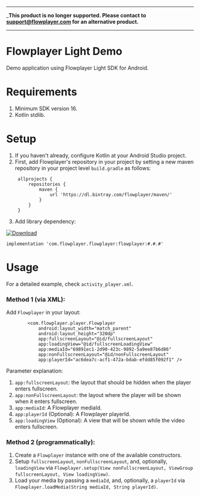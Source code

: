 ***
___This product is no longer supported. Please contact to support@flowplayer.com for an alternative product.__

***

# Flowplayer Light Demo
Demo application using Flowplayer Light SDK for Android.

# Requirements

1. Minimum SDK version 16.
2. Kotlin stdlib.

# Setup

1. If you haven't already, configure Kotlin at your Android Studio project.
2. First, add Flowplayer's repository in your project by setting a new
   maven repository in your project level `build.gradle` as follows: 
   ```
    allprojects {
        repositories {
            maven {
                url 'https://dl.bintray.com/flowplayer/maven/'
            }   
        }
    }
    ```
3. Add library dependency:

[ ![Download](https://api.bintray.com/packages/flowplayer/maven/flowplayer-light/images/download.svg) ](https://bintray.com/flowplayer/maven/flowplayer-light/_latestVersion)
```
implementation 'com.flowplayer.flowplayer:flowplayer:#.#.#'
```

# Usage

For a detailed example, check `activity_player.xml`.

### Method 1 (via XML):

Add `Flowplayer` in your layout:

```
        <com.flowplayer.player.Flowplayer
            android:layout_width="match_parent"
            android:layout_height="320dp"
            app:fullscreenLayout="@id/fullscreenLayout"
            app:loadingView="@id/fullscreenLoadingView"
            app:mediaId="69891ec1-2d90-423c-9892-5a9ee87b6d86"
            app:nonFullscreenLayout="@id/nonFullscreenLayout"
            app:playerId="ac6dea7c-acf1-472a-bdab-efdd85f092f1" />
```

Parameter explanation:

1. `app:fullscreenLayout`: the layout that should be hidden when the player enters fullscreen.
2. `app:nonFullscreenLayout`: the layout where the player will be shown when it enters fullscreen.
3. `app:mediaId`: A Flowplayer mediaId.
4. `app:playerId` (Optional): A Flowplayer playerId.
5. `app:loadingView` (Optional): A view that will be shown while the video enters fullscreen.

### Method 2 (programmatically):

1. Create a `Flowplayer` instance with one of the available constructors.
2. Setup `fullscreenLayout`, `nonFullscreenLayout`, and, optionally, `loadingView` via `Flowplayer.setup(View nonFullscreenLayout, ViewGroup fullscreenLayout, View loadingView)`.
3. Load your media by passing a `mediaId`, and, optionally, a `playerId` via `Flowplayer.loadMedia(String mediaId, String playerId)`.
